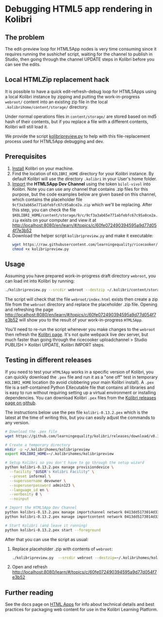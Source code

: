 Debugging HTML5 app rendering in Kolibri
========================================


The problem
-----------
The edit-preview loop for HTML5App nodes is very time consuming since it requires
running the sushichef script, waiting for the channel to publish in Studio, then
going through the channel UPDATE steps in Kolibri before you can see the edits.


Local HTMLZip replacement hack
------------------------------
It is possible to have a quick edit-refresh-debug loop for HTML5Apps using a local
Kolibri instance by zipping and putting the work-in-progress `webroot/` content
into an existing zip file in the local `.kolibrihome/content/storage/` directory.

Under normal operations files in `content/storage/` are stored based on md5 hash
of their contents, but if you replace a file with a different contents, Kolibri
will still load it.

We provide the script [kolibripreview.py](https://github.com/learningequality/ricecooker/blob/master/ricecooker/utils/kolibripreview.py)
to help with this file-replacement process used for HTML5App debugging and dev.



Prerequisites
-------------

1. [Install](https://kolibri.readthedocs.io/en/latest/install/index.html) Kolibri on your machine.
2. Find the location of `KOLIBRI_HOME` directory for your Kolibri instance.
   By default Kolibri will use the directory `.kolibri` in your User's home folder.
3. [Import](https://kolibri.readthedocs.io/en/latest/manage/resources.html#import-with-token)
   the **HTML5App Dev Channel** using the token `bilol-vivol` into Kolibri.
   Note you can use any channel that contains .zip files for this purpose, but
   the code examples below are given based on this channel, which contains the
   placeholder file `9cf3a3ab65e771abfebfc67c95a8ce2a.zip` which we'll be replacing.
   After this step, you can check the file `$KOLIBRI_HOME/content/storage/9/c/9cf3a3ab65e771abfebfc67c95a8ce2a.zip`
   exists on your computer and view it at
   [http://localhost:8080/en/learn/#/topics/c/60fe072490394595a9d77d054f7e3b52](http://localhost:8080/learn/#/topics/c/60fe072490394595a9d77d054f7e3b52)
4. Download the helper script `kolibripreview.py` and make it executable:
   ```bash
   wget https://raw.githubusercontent.com/learningequality/ricecooker/master/ricecooker/utils/kolibripreview.py
   chmod +x kolibripreview.py   
   ```


Usage
-----
Assuming you have prepared work-in-progress draft directory `webroot`, you can
load int into Kolibri by running:

```bash
./kolibripreview.py --srcdir webroot --destzip ~/.kolibri/content/storage/9/c/9cf3a3ab65e771abfebfc67c95a8ce2a.zip
```
The script will check that the file `webroot/index.html` exists then create a zip
file from the `webroot` directory and replace the placeholder .zip file.
Opening and refreshing the page
[http://localhost:8080/en/learn/#/topics/c/60fe072490394595a9d77d054f7e3b52](http://localhost:8080/learn/#/topics/c/60fe072490394595a9d77d054f7e3b52)
will show you to the result of your work-in-progress `HTML5App`.

You'll need to re-run the script whenever you make changes to the `webroot` then
refresh the [Kolibri page](http://localhost:8080/en/learn/#/topics/c/60fe072490394595a9d77d054f7e3b52).
It's not quite webpack live dev server, but much faster than going through the
ricecooker uploadchannel > Studio PUBLISH > Kolibri UPDATE, Kolibri IMPORT steps.




Testing in different releases
-----------------------------
If you need to test your `HTML5App` works in a specific version of Kolibri, you
can quickly download the `.pex` file and run it as a "one off" test in temporary
`KOLIBRI_HOME` location (to avoid clobbering your main Kolibri install).
A `.pex` file is a self-contained Python EXecutable file that contains all libraries
and is easy to run without requiring setting up a virtual environment or installing
dependencies. You can download Kolibri `.pex` files from the [Kolibri releases page on github](https://github.com/learningequality/kolibri/releases).

The instructions below use the pex file `kolibri-0.13.2.pex` which is the latest
at the time of writing this, but you can easily adjust the commands to any version.

```bash
# Download the .pex file
wget https://github.com/learningequality/kolibri/releases/download/v0.13.2/kolibri-0.13.2.pex

# Create a temporary directory
mkdir -p ~/.kolibrihomes/kolibripreview
export KOLIBRI_HOME=~/.kolibrihomes/kolibripreview

# Setup Kolibri so you don't have to go through the setup wizard
python kolibri-0.13.2.pex manage provisiondevice \
  --facility "$USER's Kolibri Facility" \
  --preset informal \
  --superusername devowner \
  --superuserpassword admin123 \
  --language_id en \
  --verbosity 0 \
  --noinput

# Import the HTML5App Dev Channel
python kolibri-0.13.2.pex manage importchannel network 0413dd5173014d33b5a98a8c00943724
python kolibri-0.13.2.pex manage importcontent network 0413dd5173014d33b5a98a8c00943724

# Start Kolibri (and leave it running)
python kolibri-0.13.2.pex start --foreground
```

After that you can use the script as usual: 

1. Replace placeholder .zip with contents of `webroot`:
   ```bash
   ./kolibripreview.py  --srcdir webroot --destzip=~/.kolibrihomes/kolibripreview/content/storage/9/c/9cf3a3ab65e771abfebfc67c95a8ce2a.zip
   ```
2. Open and refresh [http://localhost:8080/learn/#/topics/c/60fe072490394595a9d77d054f7e3b52](http://localhost:8080/learn/#/topics/c/60fe072490394595a9d77d054f7e3b52)



Further reading
---------------
See the docs page on [HTML Apps](../htmlapps.md) for info about technical details
and best practices for packaging web content for use in the Kolibri Learning Platform.
